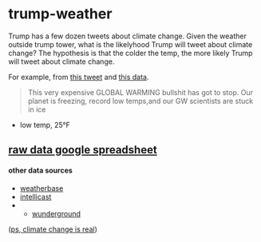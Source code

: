 # trump-weather


Trump has a few dozen tweets about climate change. Given the weather outside trump tower, what is the likelyhood Trump will tweet about climate change? The hypothesis is that the colder the temp, the more likely Trump will tweet about climate change.

For example, from [this tweet](https://twitter.com/realdonaldtrump/status/418542137899491328) and [this data](http://www.almanac.com/weather/history/zipcode/10022/2014-01-01).

> This very expensive GLOBAL WARMING bullshit has got to stop. Our planet is freezing, record low temps,and our GW scientists are stuck in ice
* low temp, 25°F

## [raw data google spreadsheet](https://docs.google.com/spreadsheets/d/1LHhufXIDFPcUeQXso_31sRGtuKky8ZqpCmpak5aEQz8/edit?usp=sharing)



#### other data sources
* [weatherbase](http://www.weatherbase.com/weather/weatherdaily.php3?s=108503&month=7&theday=12&cityname=New+York+-+Central+Park%2C+New+York%2C+United+States+of+America&units=)
* [intellicast](http://www.intellicast.com/Local/History.aspx?location=USNY0996)
* * [wunderground](https://www.wunderground.com/history/airport/KNYC/2014/01/01/DailyHistory.html?req_city=New+York&req_state=NY&req_statename=New+York&reqdb.zip=10018&reqdb.magic=1&reqdb.wmo=99999&MR=1)


([ps, climate change is real](https://i.imgur.com/Rjdlzjz.jpg))

